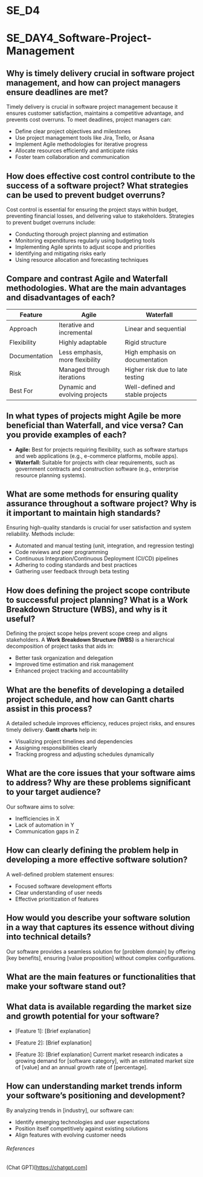 # SE_D4
# SE_DAY4_Software-Project-Management

## Why is timely delivery crucial in software project management, and how can project managers ensure deadlines are met?

Timely delivery is crucial in software project management because it ensures customer satisfaction, maintains a competitive advantage, and prevents cost overruns. To meet deadlines, project managers can:
- Define clear project objectives and milestones
- Use project management tools like Jira, Trello, or Asana
- Implement Agile methodologies for iterative progress
- Allocate resources efficiently and anticipate risks
- Foster team collaboration and communication

## How does effective cost control contribute to the success of a software project? What strategies can be used to prevent budget overruns?

Cost control is essential for ensuring the project stays within budget, preventing financial losses, and delivering value to stakeholders. Strategies to prevent budget overruns include:
- Conducting thorough project planning and estimation
- Monitoring expenditures regularly using budgeting tools
- Implementing Agile sprints to adjust scope and priorities
- Identifying and mitigating risks early
- Using resource allocation and forecasting techniques

## Compare and contrast Agile and Waterfall methodologies. What are the main advantages and disadvantages of each?

| Feature       | Agile                              | Waterfall                          |
|--------------|---------------------------------|----------------------------------|
| Approach     | Iterative and incremental      | Linear and sequential           |
| Flexibility  | Highly adaptable               | Rigid structure                 |
| Documentation| Less emphasis, more flexibility| High emphasis on documentation  |
| Risk         | Managed through iterations     | Higher risk due to late testing |
| Best For     | Dynamic and evolving projects  | Well-defined and stable projects|

## In what types of projects might Agile be more beneficial than Waterfall, and vice versa? Can you provide examples of each?
- **Agile:** Best for projects requiring flexibility, such as software startups and web applications (e.g., e-commerce platforms, mobile apps).
- **Waterfall:** Suitable for projects with clear requirements, such as government contracts and construction software (e.g., enterprise resource planning systems).

## What are some methods for ensuring quality assurance throughout a software project? Why is it important to maintain high standards?

Ensuring high-quality standards is crucial for user satisfaction and system reliability. Methods include:
- Automated and manual testing (unit, integration, and regression testing)
- Code reviews and peer programming
- Continuous Integration/Continuous Deployment (CI/CD) pipelines
- Adhering to coding standards and best practices
- Gathering user feedback through beta testing

## How does defining the project scope contribute to successful project planning? What is a Work Breakdown Structure (WBS), and why is it useful?
Defining the project scope helps prevent scope creep and aligns stakeholders. A **Work Breakdown Structure (WBS)** is a hierarchical decomposition of project tasks that aids in:
- Better task organization and delegation
- Improved time estimation and risk management
- Enhanced project tracking and accountability

## What are the benefits of developing a detailed project schedule, and how can Gantt charts assist in this process?

A detailed schedule improves efficiency, reduces project risks, and ensures timely delivery. 
**Gantt charts** help in:
- Visualizing project timelines and dependencies
- Assigning responsibilities clearly
- Tracking progress and adjusting schedules dynamically

## What are the core issues that your software aims to address? Why are these problems significant to your target audience?

Our software aims to solve:
- Inefficiencies in X
- Lack of automation in Y
- Communication gaps in Z


## How can clearly defining the problem help in developing a more effective software solution?


A well-defined problem statement ensures:
- Focused software development efforts
- Clear understanding of user needs
- Effective prioritization of features

## How would you describe your software solution in a way that captures its essence without diving into technical details?

Our software provides a seamless solution for [problem domain] by offering [key benefits], ensuring [value proposition] without complex configurations.


## What are the main features or functionalities that make your software stand out?
## What data is available regarding the market size and growth potential for your software?
- [Feature 1]: [Brief explanation]

- [Feature 2]: [Brief explanation]

- [Feature 3]: [Brief explanation]
Current market research indicates a growing demand for [software category], with an estimated market size of [value] and an annual growth rate of [percentage].

## How can understanding market trends inform your software’s positioning and development?

By analyzing trends in [industry], our software can:
- Identify emerging technologies and user expectations
- Position itself competitively against existing solutions
- Align features with evolving customer needs

###### References
(Chat GPT)[https://chatgpt.com]
